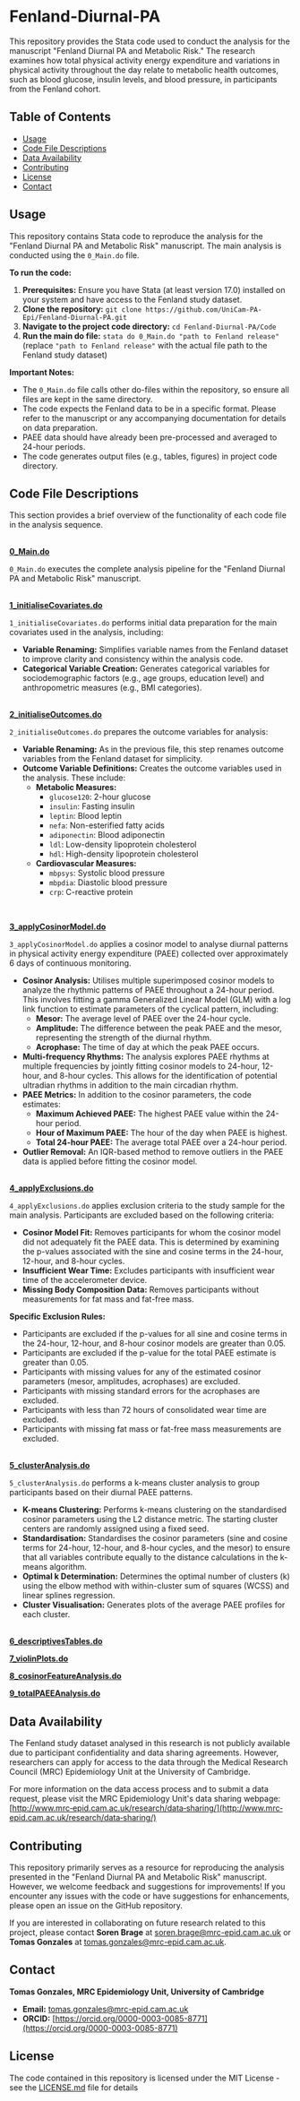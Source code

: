 # Fenland-Diurnal-PA

This repository provides the Stata code used to conduct the analysis for the manuscript "Fenland Diurnal PA and Metabolic Risk."  The research examines how total physical activity energy expenditure and variations in physical activity throughout the day relate to metabolic health outcomes, such as blood glucose, insulin levels, and blood pressure, in participants from the Fenland cohort.

## Table of Contents
* [Usage](#usage)
* [Code File Descriptions](#code-file-descriptions)
* [Data Availability](#data-availability)
* [Contributing](#contributing)
* [License](#license)
* [Contact](#contact)

## Usage

This repository contains Stata code to reproduce the analysis for the "Fenland Diurnal PA and Metabolic Risk" manuscript. The main analysis is conducted using the `0_Main.do` file. 

**To run the code:**

1. **Prerequisites:** Ensure you have Stata (at least version 17.0) installed on your system and have access to the Fenland study dataset.
2. **Clone the repository:** `git clone https://github.com/UniCam-PA-Epi/Fenland-Diurnal-PA.git`
3. **Navigate to the project code directory:** `cd Fenland-Diurnal-PA/Code`
4. **Run the main do file:**  `stata do 0_Main.do "path to Fenland release"` (replace `"path to Fenland release"` with the actual file path to the Fenland study dataset)

**Important Notes:**

* The `0_Main.do` file calls other do-files within the repository, so ensure all files are kept in the same directory.
* The code expects the Fenland data to be in a specific format. Please refer to the manuscript or any accompanying documentation for details on data preparation.
* PAEE data should have already been pre-processed and averaged to 24-hour periods.
* The code generates output files (e.g., tables, figures) in project code directory.

## Code File Descriptions

This section provides a brief overview of the functionality of each code file in the analysis sequence.
<br> <br> 

**[0_Main.do](Code/0_Main.do)**

`0_Main.do` executes the complete analysis pipeline for the "Fenland Diurnal PA and Metabolic Risk" manuscript.
<br> <br> 

**[1_initialiseCovariates.do](Code/1_initialiseCovariates.do)**

`1_initialiseCovariates.do` performs initial data preparation for the main covariates used in the analysis, including:

* **Variable Renaming:**  Simplifies variable names from the Fenland dataset to improve clarity and consistency within the analysis code. 
* **Categorical Variable Creation:**  Generates categorical variables for sociodemographic factors (e.g., age groups, education level) and anthropometric measures (e.g., BMI categories).
<br> <br>

**[2_initialiseOutcomes.do](Code/2_initialiseOutcomes.do)**

`2_initialiseOutcomes.do` prepares the outcome variables for analysis:

* **Variable Renaming:**  As in the previous file, this step renames outcome variables from the Fenland dataset for simplicity.
* **Outcome Variable Definitions:**  Creates the outcome variables used in the analysis. These include:
    * **Metabolic Measures:** 
        * `glucose120`: 2-hour glucose 
        * `insulin`: Fasting insulin 
        * `leptin`: Blood leptin 
        * `nefa`: Non-esterified fatty acids 
        * `adiponectin`: Blood adiponectin 
        * `ldl`: Low-density lipoprotein cholesterol 
        * `hdl`: High-density lipoprotein cholesterol 
    * **Cardiovascular Measures:**
        * `mbpsys`: Systolic blood pressure 
        * `mbpdia`: Diastolic blood pressure 
        * `crp`: C-reactive protein     
<br> 

**[3_applyCosinorModel.do](Code/3_applyCosinorModel.do)**

`3_applyCosinorModel.do` applies a cosinor model to analyse diurnal patterns in physical activity energy expenditure (PAEE) collected over approximately 6 days of continuous monitoring.

* **Cosinor Analysis:**  Utilises multiple superimposed cosinor models to analyze the rhythmic patterns of PAEE throughout a 24-hour period. This involves fitting a gamma Generalized Linear Model (GLM) with a log link function to estimate parameters of the cyclical pattern, including:
    * **Mesor:** The average level of PAEE over the 24-hour cycle.
    * **Amplitude:** The difference between the peak PAEE and the mesor, representing the strength of the diurnal rhythm.
    * **Acrophase:** The time of day at which the peak PAEE occurs.
* **Multi-frequency Rhythms:** The analysis explores PAEE rhythms at multiple frequencies by jointly fitting cosinor models to 24-hour, 12-hour, and 8-hour cycles. This allows for the identification of potential ultradian rhythms in addition to the main circadian rhythm.
* **PAEE Metrics:**  In addition to the cosinor parameters, the code estimates:
    * **Maximum Achieved PAEE:** The highest PAEE value within the 24-hour period.
    * **Hour of Maximum PAEE:** The hour of the day when PAEE is highest.
    * **Total 24-hour PAEE:** The average total PAEE over a 24-hour period.
* **Outlier Removal:** An IQR-based method to remove outliers in the PAEE data is applied before fitting the cosinor model. 
<br> <br>

**[4_applyExclusions.do](Code/4_applyExclusions.do)**

`4_applyExclusions.do` applies exclusion criteria to the study sample for the main analysis. Participants are excluded based on the following criteria:

* **Cosinor Model Fit:**  Removes participants for whom the cosinor model did not adequately fit the PAEE data. This is determined by examining the p-values associated with the sine and cosine terms in the 24-hour, 12-hour, and 8-hour cycles.
* **Insufficient Wear Time:**  Excludes participants with insufficient wear time of the accelerometer device.
* **Missing Body Composition Data:**  Removes participants without measurements for fat mass and fat-free mass.

**Specific Exclusion Rules:**

* Participants are excluded if the p-values for all sine and cosine terms in the 24-hour, 12-hour, and 8-hour cosinor models are greater than 0.05.
* Participants are excluded if the p-value for the total PAEE estimate is greater than 0.05.
* Participants with missing values for any of the estimated cosinor parameters (mesor, amplitudes, acrophases) are excluded.
* Participants with missing standard errors for the acrophases are excluded.
* Participants with less than 72 hours of consolidated wear time are excluded.
* Participants with missing fat mass or fat-free mass measurements are excluded.
<br> <br> 

**[5_clusterAnalysis.do](Code/5_clusterAnalysis.do)**

`5_clusterAnalysis.do` performs a k-means cluster analysis to group participants based on their diurnal PAEE patterns.

* **K-means Clustering:** Performs k-means clustering on the standardised cosinor parameters using the L2 distance metric. The starting cluster centers are randomly assigned using a fixed seed.
* **Standardisation:** Standardises the cosinor parameters (sine and cosine terms for 24-hour, 12-hour, and 8-hour cycles, and the mesor) to ensure that all variables contribute equally to the distance calculations in the k-means algorithm.
* **Optimal k Determination:**  Determines the optimal number of clusters (k) using the elbow method with within-cluster sum of squares (WCSS) and linear splines regression.
* **Cluster Visualisation:** Generates plots of the average PAEE profiles for each cluster.
<br> <br> 

**[6_descriptivesTables.do](Code/6_descriptivesTables.do)**

**[7_violinPlots.do](Code/7_violinPlots.do)**

**[8_cosinorFeatureAnalysis.do](Code/8_cosinorFeatureAnalysis.do)**

**[9_totalPAEEAnalysis.do](Code/9_totalPAEEAnalysis.do)**

## Data Availability

The Fenland study dataset analysed in this research is not publicly available due to participant confidentiality and data sharing agreements. However, researchers can apply for access to the data through the Medical Research Council (MRC) Epidemiology Unit at the University of Cambridge. 

For more information on the data access process and to submit a data request, please visit the MRC Epidemiology Unit's data sharing webpage: [http://www.mrc‐epid.cam.ac.uk/research/data‐sharing/](http://www.mrc‐epid.cam.ac.uk/research/data‐sharing/)

## Contributing

This repository primarily serves as a resource for reproducing the analysis presented in the "Fenland Diurnal PA and Metabolic Risk" manuscript. However, we welcome feedback and suggestions for improvements! If you encounter any issues with the code or have suggestions for enhancements, please open an issue on the GitHub repository.

If you are interested in collaborating on future research related to this project, please contact **Soren Brage** at soren.brage@mrc-epid.cam.ac.uk or **Tomas Gonzales** at tomas.gonzales@mrc-epid.cam.ac.uk.

## Contact

**Tomas  Gonzales, MRC Epidemiology Unit, University of Cambridge**

* **Email:** tomas.gonzales@mrc-epid.cam.ac.uk 
* **ORCID:** [https://orcid.org/0000-0003-0085-8771](https://orcid.org/0000-0003-0085-8771)

## License

The code contained in this repository is licensed under the MIT License - see the [LICENSE.md](LICENSE.md) file for details
